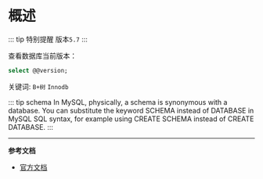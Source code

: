 # 概述

::: tip 特别提醒
版本`5.7` 
:::

查看数据库当前版本：
```sql
select @@version;
```

关键词: `B+树` `Innodb`


::: tip schema
In MySQL, physically, a schema is synonymous with a database. You can
substitute the keyword SCHEMA instead of DATABASE in MySQL SQL syntax,
for example using CREATE SCHEMA instead of CREATE DATABASE.
:::

---

**参考文档**
- [官方文档](https://dev.mysql.com/doc/)